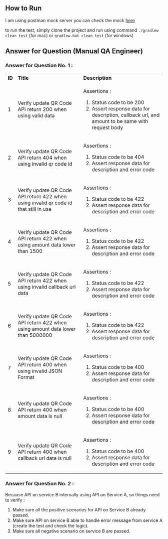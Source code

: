 ## How to Run

I am using postman mock server you can check the mock [here](https://www.getpostman.com/collections/d5252bc1fd1b0b164bc9)

to run the test, simply clone the project and run using command `./gradlew clean test` (for mac) or `gradlew.bat clean test` (for windows)

## Answer for Question (Manual QA Engineer)

### Answer for Question No. 1 : 

<table><tbody><tr><td><strong>ID</strong></td><td><strong>Title</strong></td><td><strong>Description</strong></td></tr><tr><td>1</td><td>Verify update QR Code API return 200 when using valid data</td><td><p>Assertions :&nbsp;</p><ol><li>Status code to be 200</li><li>Assert response data for description, callback url, and amount to be same with request body</li></ol></td></tr><tr><td>2</td><td>Verify update QR Code API return 404 when using invalid qr code id</td><td><p>Assertions :&nbsp;</p><ol><li>Status code to be 404</li><li>Assert response data for description and error code</li></ol></td></tr><tr><td>3</td><td>Verify update QR Code API return 422 when using invalid qr code id that still in use</td><td><p>Assertions :&nbsp;</p><ol><li>Status code to be 422</li><li>Assert response data for description and error code</li></ol></td></tr><tr><td>4</td><td>Verify update QR Code API return 422 when using amount data lower than 1500</td><td><p>Assertions :&nbsp;</p><ol><li>Status code to be 422</li><li>Assert response data for description and error code</li></ol></td></tr><tr><td>5</td><td>Verify update QR Code API return 422 when using invalid callback url data</td><td><p>Assertions :&nbsp;</p><ol><li>Status code to be 422</li><li>Assert response data for description and error code</li></ol></td></tr><tr><td>6</td><td>Verify update QR Code API return 422 when using amount data lower than 5000000</td><td><p>Assertions :&nbsp;</p><ol><li>Status code to be 422</li><li>Assert response data for description and error code</li></ol></td></tr><tr><td>7</td><td>Verify update QR Code API return 400 when using invalid JSON Format</td><td><p>Assertions :&nbsp;</p><ol><li>Status code to be 400</li><li>Assert response data for description and error code</li></ol></td></tr><tr><td>8</td><td>Verify update QR Code API return 400 when amount data is null</td><td><p>Assertions :&nbsp;</p><ol><li>Status code to be 400</li><li>Assert response data for description and error code</li></ol></td></tr><tr><td>9</td><td>Verify update QR Code API return 400 when callback url data is null</td><td><p>Assertions :&nbsp;</p><ol><li>Status code to be 400</li><li>Assert response data for description and error code</li></ol></td></tr></tbody></table>

### Answer for Question No. 2 :

Because API on service B internally using API on Service A, so things need to verify :

1.  Make sure all the positive scenarios for API on Service B already passed.
2.  Make sure API on service B able to handle error message from service A (create the test and check the logic).
3.  Make sure all negative scenario on service B are passed.